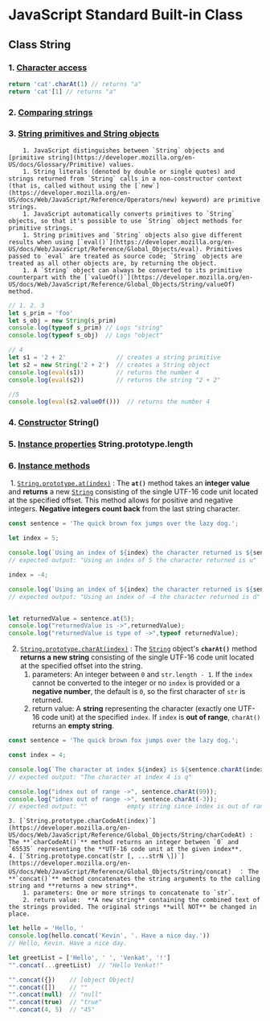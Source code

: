 # JavaScript Standard Built-in Class

## Class String

### 1. [Character access](https://developer.mozilla.org/en-US/docs/Web/JavaScript/Reference/Global_Objects/String#character_access)

```javascript
return 'cat'.charAt(1) // returns "a"
return 'cat'[1] // returns "a"
```

### 2. [Comparing strings](https://developer.mozilla.org/en-US/docs/Web/JavaScript/Reference/Global_Objects/String#comparing_strings)

### 3. [String primitives and String objects](https://developer.mozilla.org/en-US/docs/Web/JavaScript/Reference/Global_Objects/String#string_primitives_and_string_objects)

		1. JavaScript distinguishes between `String` objects and [primitive string](https://developer.mozilla.org/en-US/docs/Glossary/Primitive) values.
		1. String literals (denoted by double or single quotes) and strings returned from `String` calls in a non-constructor context (that is, called without using the [`new`](https://developer.mozilla.org/en-US/docs/Web/JavaScript/Reference/Operators/new) keyword) are primitive strings. 
		1. JavaScript automatically converts primitives to `String` objects, so that it's possible to use `String` object methods for primitive strings.
		1. String primitives and `String` objects also give different results when using [`eval()`](https://developer.mozilla.org/en-US/docs/Web/JavaScript/Reference/Global_Objects/eval). Primitives passed to `eval` are treated as source code; `String` objects are treated as all other objects are, by returning the object. 
		1. A `String` object can always be converted to its primitive counterpart with the [`valueOf()`](https://developer.mozilla.org/en-US/docs/Web/JavaScript/Reference/Global_Objects/String/valueOf) method.

```javascript
// 1. 2. 3
let s_prim = 'foo'
let s_obj = new String(s_prim)
console.log(typeof s_prim) // Logs "string"
console.log(typeof s_obj)  // Logs "object"

// 4
let s1 = '2 + 2'              // creates a string primitive
let s2 = new String('2 + 2')  // creates a String object
console.log(eval(s1))         // returns the number 4
console.log(eval(s2))         // returns the string "2 + 2"

//5
console.log(eval(s2.valueOf()))  // returns the number 4
```

### 4. [Constructor](https://developer.mozilla.org/en-US/docs/Web/JavaScript/Reference/Global_Objects/String#constructor)         String()

### 5. [Instance properties](https://developer.mozilla.org/en-US/docs/Web/JavaScript/Reference/Global_Objects/String#instance_properties)     String.prototype.length

### 6. [Instance methods](https://developer.mozilla.org/en-US/docs/Web/JavaScript/Reference/Global_Objects/String#instance_methods)

​	1. [`String.prototype.at(index)`](https://developer.mozilla.org/en-US/docs/Web/JavaScript/Reference/Global_Objects/String/at) : The **`at()`** method takes an **integer value** and **returns** a new [`String`](https://developer.mozilla.org/en-US/docs/Web/JavaScript/Reference/Global_Objects/String) consisting of the single UTF-16 code unit located at the specified offset. This method allows for positive and negative integers. **Negative integers count back** from the last string character.

```javascript
const sentence = 'The quick brown fox jumps over the lazy dog.';

let index = 5;

console.log(`Using an index of ${index} the character returned is ${sentence.at(index)}`);
// expected output: "Using an index of 5 the character returned is u"

index = -4;

console.log(`Using an index of ${index} the character returned is ${sentence.at(index)}`);
// expected output: "Using an index of -4 the character returned is d"


let returnedValue = sentence.at(5);
console.log("returnedValue is ->",returnedValue);
console.log("returnedValue is type of ->",typeof returnedValue);
```

2. [`String.prototype.charAt(index)`](https://developer.mozilla.org/en-US/docs/Web/JavaScript/Reference/Global_Objects/String/charAt) : The [`String`](https://developer.mozilla.org/en-US/docs/Web/JavaScript/Reference/Global_Objects/String) object's **`charAt()`** method **returns a new string** consisting of the single UTF-16 code unit located at the specified offset into the string.
   1. parameters: An integer between `0` and `str.length - 1`. If the `index` cannot be converted to the integer or no `index` is provided or a **negative number**, the default is `0`, so the first character of `str` is returned.
   2. return value: A **string** representing the character (exactly one UTF-16 code unit) at the specified `index`. If `index` is **out of range**, `charAt()` returns an **empty string**. 

```javascript
const sentence = 'The quick brown fox jumps over the lazy dog.';

const index = 4;

console.log(`The character at index ${index} is ${sentence.charAt(index)}`);
// expected output: "The character at index 4 is q"

console.log("idnex out of range ->", sentence.charAt(99)); 
console.log("idnex out of range ->", sentence.charAt(-3));
// expected output: ""           empty string since index is out of range or nagetive
```

 	3. [`String.prototype.charCodeAt(index)`](https://developer.mozilla.org/en-US/docs/Web/JavaScript/Reference/Global_Objects/String/charCodeAt) : The **`charCodeAt()`** method returns an integer between `0` and `65535` representing the **UTF-16 code unit at the given index**.
 	4. [`String.prototype.concat(str [, ...strN \])`](https://developer.mozilla.org/en-US/docs/Web/JavaScript/Reference/Global_Objects/String/concat)  ： The **`concat()`** method concatenates the string arguments to the calling string and **returns a new string**.
     	1. parameters: One or more strings to concatenate to `str`.
     	2. return value:  **A new string** containing the combined text of the strings provided. The original strings **will NOT** be changed in place.

```javascript
let hello = 'Hello, '
console.log(hello.concat('Kevin', '. Have a nice day.'))
// Hello, Kevin. Have a nice day.

let greetList = ['Hello', ' ', 'Venkat', '!']
"".concat(...greetList)  // "Hello Venkat!"

"".concat({})    // [object Object]
"".concat([])    // ""
"".concat(null)  // "null"
"".concat(true)  // "true"
"".concat(4, 5)  // "45"
```

